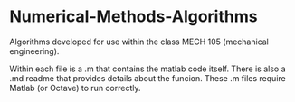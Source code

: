 # Numerical-Methods-Algorithms
Algorithms developed for use within the class MECH 105 (mechanical engineering).  
  
Within each file is a .m that contains the matlab code itself. There is also a .md readme that provides details about the funcion.
These .m files require Matlab (or Octave) to run correctly.  
